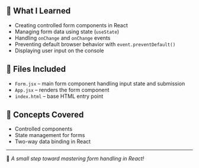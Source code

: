 
## 🚀 What I Learned
- Creating controlled form components in React  
- Managing form data using state (`useState`)  
- Handling `onChange` and `onChange` events  
- Preventing default browser behavior with `event.preventDefault()`  
- Displaying user input on the console

## 📂 Files Included
- `Form.jsx` – main form component handling input state and submission  
- `App.jsx` – renders the form component  
- `index.html` – base HTML entry point  

## 🧠 Concepts Covered
- Controlled components  
- State management for forms  
- Two-way data binding in React  

---

🩵 *A small step toward mastering form handling in React!*
